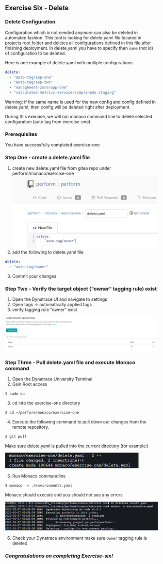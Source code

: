 ## Exercise Six - Delete

### Delete Configuration
Configuration which is not needed anymore can also be deleted in automated fashion. This tool is looking for delete.yaml file located in projects root folder and deletes all configurations defined in this file after finishing deployment. In delete.yaml you have to specify then `name` (not id) of configuration to be deleted.

Here is one example of delete.yaml with multiple configurations:
```yaml
delete:
  - "auto-tag/app-one"
  - "auto-tag/app-two"
  - "management-zone/app-one"    
  - "calculated-metrics-service/simplenode.staging" 
```
Warning: if the same name is used for the new config and config defined in delete.yaml, then config will be deleted right after deployment.

During this exercise, we will run monaco command line to delete selected configuraiton (auto tag from exercise-one)

### Prerequisites

You have successfully completed exercise-one


### Step One - create a delete.yaml file


1. create new delete.yaml file from gitea repo under perform/monaco/exercise-one
![Owner delete yaml](../../assets/images/delete_yaml.png)
2. add the following to delete.yaml file
```yaml
delete:
  - "auto-tag/owner"
```
3. Commit your changes

### Step Two - Verify the target object ("owner" tagging rule) exist
1. Open the Dynatrace UI and navigate to settings
2. Open tags -> automatically applied tags
3. verify tagging rule "owner" exist

![Owner Tag](../../assets/images/Ownertagui.png)

### Step Three - Pull delete.yaml file and execute Monaco command

1. Open the Dynatrace University Terminal
2. Gain Root access
```bash
$ sudo su
```
3. cd into the exercise-one directory
```bash
$ cd ~/perform/monaco/exercise-one
```
4. Execute the following command to pull down our changes from the remote repository.
```bash
$ git pull
```
Make sure delete.yaml is pulled into the current directory (for example:)

![Owner git pull yaml](../../assets/images/git_pull.png)

5. Run Monaco commandline

```bash
$ monaco -e ./environments.yaml
```
Monaco should execute and you should not see any errors

![Owner git pull yaml](../../assets/images/delete_console.png)

6. Check your Dynatrace environment make sure `Owner` tagging rule is deleted.



### ***Congratulations on completing Exercise-six!***




